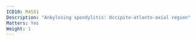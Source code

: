 ```yaml
---
ICD10: M45X1
Description: "Ankylosing spondylitis: Occipito-atlanto-axial region"
Matters: Yes
Weight: 1
---
```

